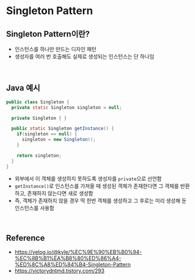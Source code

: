 # Singleton Pattern

## Singleton Pattern이란?
* 인스턴스를 하나만 만드는 디자인 패턴
* 생성자를 여러 번 호출해도 실제로 생성되는 인스턴스는 단 하나임

<br>

## Java 예시
```java
public class Singleton {
  private static Singleton singleton = null;

  private Singleton { }

  public static Singleton getInstance() {
    if(singleton == null) {
      singleton = new Singleton();
    }

    return singleton;
  }
}
```
* 외부에서 이 객체를 생성하지 못하도록 생성자를 `private`으로 선언함
* `getInstance()`로 인스턴스를 가져올 때 생성된 객체가 존재한다면 그 객체를 반환하고, 존재하지 않는다면 새로 생성함
* 즉, 객체가 존재하지 않을 경우 딱 한번 객체를 생성하고 그 후로는 미리 생성해 둔 인스턴스를 사용함

<br>

## Reference
* <https://velog.io/@kyle/%EC%9E%90%EB%B0%94-%EC%8B%B1%EA%B8%80%ED%86%A4-%ED%8C%A8%ED%84%B4-Singleton-Pattern>
* <https://victorydntmd.tistory.com/293>